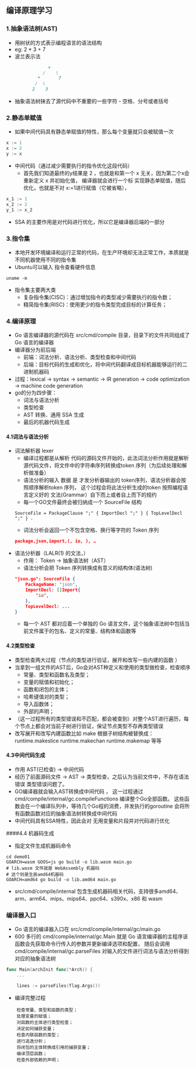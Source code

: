 ## 编译原理学习
### 1.抽象语法树(AST) 
- 用树状的方式表示编程语言的语法结构
- eg: 2 * 3 + 7
- 波兰表示法
```md
                +
              /    \
            *       7
           /  \
          2    3
```
- 抽象语法树抹去了源代码中不重要的一些字符 - 空格、分号或者括号
###  2.静态单赋值
- 如果中间代码具有静态单赋值的特性，那么每个变量就只会被赋值一次
```go
x := 1
x := 2
y := x
```
- 中间代码（通过减少需要执行的指令优化这段代码）
    - 首先我们知道最终的y结果是 2 ，也就是和第一个 x 无关，因为第二个x会重新定义 x 并初始化值，
    编译器就会进行一个标 实现静态单赋值，随后优化，也就是不对 x:=1进行赋值（它被省略），
```go
x_1 := 1
x_2 := 2
y_1 := x_2
```
- SSA 的主要作用是对代码进行优化，所以它是编译器后端的一部分

### 3.指令集
- 本地开发环境编译和运行正常的代码，在生产环境却无法正常工作，本质就是不同机器使用不同的指令集
- Ubuntu可以输入 指令查看硬件信息
```shell
uname -m
```
- 指令集主要两大类
    - 复杂指令集(CISC)：通过增加指令的类型减少需要执行的指令数；
    - 精简指令集(RISC)：使用更少的指令类型完成目标的计算任务；
    
### 4.编译原理
- Go 语言编译器的源代码在 src/cmd/compile 目录，目录下的文件共同组成了 Go 语言的编译器
- 编译器分为前后端
    - 前端：词法分析、语法分析、类型检查和中间代码
    - 后端：目标代码的生成和优化，将中间代码翻译成目标机器能够运行的二进制机器码
- 过程：lexical -> syntax -> semantic -> IR generation -> code optimization -> machine code generation
- go的分为四步骤：
  - 词法与语法分析 
  - 类型检查
  - AST 转换、通用 SSA 生成 
  - 最后的机器代码生成
  
#### 4.1词法与语法分析
- 词法解析器 lexer
  - 编译过程都是从解析 代码的源码文件开始的，此法词法分析作用就是解析源代码文件，将文件中的字符串序列转换成token 序列（为后续处理和解析做准备）
  - 语法分析的输入 数据  是 才发分析器输出的 token序列，语法分析器会按照顺序解析token 序列，
    这个过程会将此法分析生成的token 按照编程语言定义好的 文法(Grammar）自下而上或者自上而下的规约
  - 每一个GO文件最终会被归纳成一个 SourceFile 结构
  ```shell
  SourceFile = PackageClause ";" { ImportDecl ";" } { TopLevelDecl ";" } .
  ```
  - 词法分析会返回一个不包含空格、换行等字符的 Token 序列
  ```json
  package,json,import,(, io, ), …
  ```
- 语法分析器（LALR(1) 的文法，）
  - 作用： Token -> 抽象语法树（AST）
  - 语法分析会把 Token 序列转换成有意义的结构体(语法树)
  ```json
  "json.go": SourceFile {
      PackageName: "json",
      ImportDecl: []Import{
          "io",
      },
      TopLevelDecl: ...
  }
  ```
  - 每一个 AST 都对应着一个单独的 Go 语言文件，这个抽象语法树中包括当前文件属于的包名、定义的常量、结构体和函数等

#### 4.2类型检查
- 类型检查两大过程（节点的类型进行验证，展开和改写一些内建的函数 ）
- 当拿到一组文件的AST后，Go会对AST种定义和使用的类型做检查，检查顺序
  -  常量、类型和函数名及类型；
  -  变量的赋值和初始化；
  -  函数和闭包的主体；
  -  哈希键值对的类型；
  -  导入函数体；
  -  外部的声明；
- （这一过程所有的类型错误和不匹配，都会被查到）对整个AST进行遍历，每个节点上都会对当前子树进行验证，保证节点类型不存再类型错误
- 改写展开和改写内建函数比如 make 根据子树结构被替换成： runtime.makeslice  runtime.makechan runtime.makemap 等等

#### 4.3中间代码生成
- 作用 AST(已检查) -> 中间代码
- 经历了前面源码文件 -> AST -> 类型检查，之后认为当前文件中，不存在语法错误 类型错误问题了。
- GO编译器就会输入AST转换成中间代码 ，
  这一过程通过  cmd/compile/internal/gc.compileFunctions  编译整个Go全部函数。
  这些函数会在一个编译队列中，等待几个Go程的消费，并发执行的goroutine 会将所有函数函数对应的抽象语法树转换成中间代码
- 中间代码具有SSA特性，因此会对 无用变量和片段并对代码进行优化

####4.4 机器码生成
- 指定文件生成机器码命令
```shell
cd demo01
GOARCH=wasm GOOS=js go build -o lib.wasm main.go
# lib.wasm 文件就是 WebAssembly 机器码
# 这个则是生辰amd64机器码
GOARCH=amd64 go build -o lib.amd64 main.go
```

- src/cmd/compile/internal 包含生成机器码相关代码，支持很多amd64、arm、arm64、mips、mips64、ppc64、s390x、x86 和 wasm


### 编译器入口
- Go 语言的编译器入口在 src/cmd/compile/internal/gc/main.go
- 600 多行的 cmd/compile/internal/gc.Main 就是 Go 语言编译器的主程序该函数会先获取命令行传入的参数并更新编译选项和配置，
  随后会调用 cmd/compile/internal/gc.parseFiles 对输入的文件进行词法与语法分析得到对应的抽象语法树
```go
func Main(archInit func(*Arch)) {
	...

	lines := parseFiles(flag.Args())
```
- 编译完整过程
```shell
    检查常量、类型和函数的类型；
    处理变量的赋值；
    对函数的主体进行类型检查；
    决定如何捕获变量；
    检查内联函数的类型；
    进行逃逸分析；
    将闭包的主体转换成引用的捕获变量；
    编译顶层函数；
    检查外部依赖的声明；
```